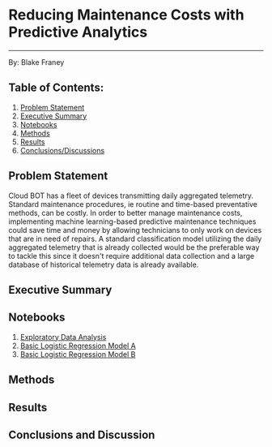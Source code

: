 # Reducing Maintenance Costs with Predictive Analytics
---
By: Blake Franey

## Table of Contents:
1. [Problem Statement](#problem-statement)
2. [Executive Summary](#executive-summary)
3. [Notebooks](#notebooks)
4. [Methods](#methods)
5. [Results](#results)
6. [Conclusions/Discussions](#conclusions-and-discussion)


## Problem Statement

Cloud BOT has a fleet of devices transmitting daily aggregated telemetry. Standard maintenance procedures, ie routine
 and time-based preventative methods, can be costly.  In order to better manage maintenance costs, implementing
  machine learning-based predictive maintenance techniques could save time and money by allowing technicians to only
   work on devices that are in need of repairs.  A standard classification model utilizing the daily aggregated
    telemetry that is already collected would be the preferable way to tackle this since it doesn't require
     additional data collection and a large database of historical telemetry data is already available.
        


## Executive Summary




## Notebooks

1. [Exploratory Data Analysis](./notebooks/1_EDA.ipynb)
2. [Basic Logistic Regression Model A](./notebooks/2_Basic_LogReg_Model.ipynb)
3. [Basic Logistic Regression Model B](./notebooks/2b_Basic_LogReg_Model-Alt.ipynb)
## Methods


## Results


## Conclusions and Discussion

